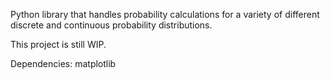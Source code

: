 Python library that handles probability calculations for a variety of different discrete and 
continuous probability distributions.

This project is still WIP.

Dependencies:
matplotlib
